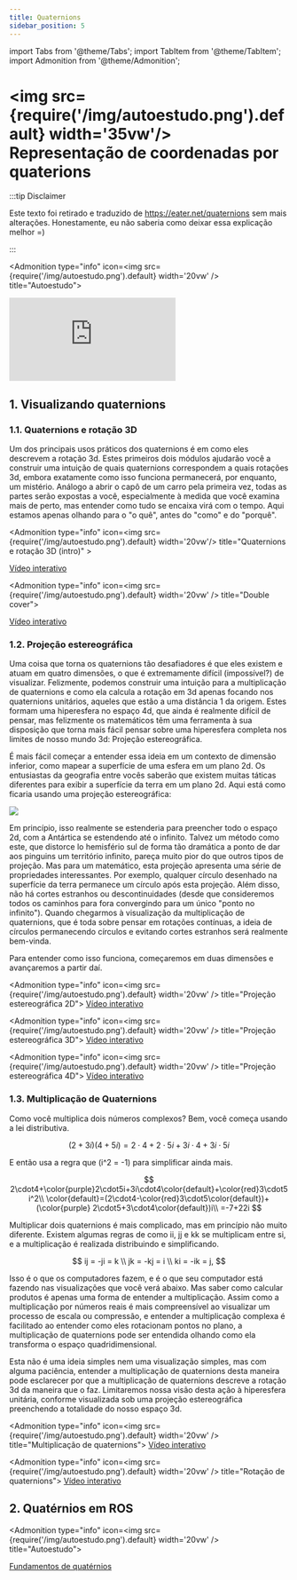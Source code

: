 ```yaml
---
title: Quaternions
sidebar_position: 5
---
```

import Tabs from '@theme/Tabs';
import TabItem from '@theme/TabItem';
import Admonition from '@theme/Admonition';

# <img src={require('/img/autoestudo.png').default} width='35vw'/> Representação de coordenadas por quaterions

:::tip Disclaimer

Este texto foi retirado e traduzido 
de https://eater.net/quaternions sem mais alterações. Honestamente, eu não 
saberia como deixar essa explicação melhor =)

:::

<Admonition 
    type="info" 
    icon=<img src={require('/img/autoestudo.png').default} width='20vw' />
    title="Autoestudo">

<div style={{ textAlign: 'center' }}>
    <iframe 
        style={{
            display: 'block',
            margin: 'auto',
            width: '100%',
            height: '50vh',
        }}
        src="https://www.youtube.com/embed/zjMuIxRvygQ" 
        frameborder="0" 
        allowFullScreen>
    </iframe>
</div>

</Admonition>

## 1. Visualizando quaternions

### 1.1. Quaternions e rotação 3D

Um dos principais usos práticos dos quaternions é em como eles descrevem a
rotação 3d. Estes primeiros dois módulos ajudarão você a construir uma intuição
de quais quaternions correspondem a quais rotações 3d, embora exatamente como
isso funciona permanecerá, por enquanto, um mistério. Análogo a abrir o capô de
um carro pela primeira vez, todas as partes serão expostas a você, especialmente
à medida que você examina mais de perto, mas entender como tudo se encaixa virá
com o tempo. Aqui estamos apenas olhando para o "o quê", antes do "como" e do
"porquê".

<Admonition 
    type="info" 
    icon=<img src={require('/img/autoestudo.png').default} width='20vw'/>
    title="Quaternions e rotação 3D (intro)" >

<a href="https://eater.net/quaternions/video/intro">Vídeo interativo</a>

</Admonition>

<Admonition 
    type="info" 
    icon=<img src={require('/img/autoestudo.png').default} width='20vw' />
    title="Double cover">

<a href="https://eater.net/quaternions/video/doublecover">Vídeo interativo</a>

</Admonition>

### 1.2. Projeção estereográfica

Uma coisa que torna os quaternions tão desafiadores é que eles existem e atuam
em quatro dimensões, o que é extremamente difícil (impossível?) de visualizar.
Felizmente, podemos construir uma intuição para a multiplicação de quaternions e
como ela calcula a rotação em 3d apenas focando nos quaternions unitários,
aqueles que estão a uma distância 1 da origem. Estes formam uma hiperesfera no
espaço 4d, que ainda é realmente difícil de pensar, mas felizmente os
matemáticos têm uma ferramenta à sua disposição que torna mais fácil pensar 
sobre uma hiperesfera completa nos limites de nosso mundo 3d: Projeção estereográfica.

É mais fácil começar a entender essa ideia em um contexto de dimensão inferior,
como mapear a superfície de uma esfera em um plano 2d. Os entusiastas da
geografia entre vocês saberão que existem muitas táticas diferentes para exibir
a superfície da terra em um plano 2d. Aqui está como ficaria usando uma projeção
estereográfica: 

![](/img/stereo_globo.png)

Em princípio, isso realmente se estenderia para preencher todo o espaço 2d, com 
a Antártica se estendendo até o infinito. Talvez um método como este, que distorce 
lo hemisfério sul de forma tão dramática a ponto de dar aos pinguins um território 
infinito, pareça muito pior do que outros tipos de projeção. Mas para um matemático, 
esta projeção apresenta uma série de propriedades interessantes. Por exemplo, 
qualquer círculo desenhado na superfície da terra permanece um círculo após esta 
projeção. Além disso, não há cortes estranhos ou descontinuidades (desde que 
consideremos todos os caminhos para fora convergindo para um único "ponto no infinito"). 
Quando chegarmos à visualização da multiplicação de quaternions, que é toda sobre 
pensar em rotações contínuas, a ideia de círculos permanecendo círculos e evitando 
cortes estranhos será realmente bem-vinda.

Para entender como isso funciona, começaremos em duas dimensões e avançaremos a partir daí.

<Admonition 
    type="info" 
    icon=<img src={require('/img/autoestudo.png').default} width='20vw' />
    title="Projeção estereográfica 2D">
<a href="https://eater.net/quaternions/video/stereo2d">Vídeo interativo</a>
</Admonition>

<Admonition 
    type="info" 
    icon=<img src={require('/img/autoestudo.png').default} width='20vw' />
    title="Projeção estereográfica 3D">
<a href="https://eater.net/quaternions/video/stereo3d">Vídeo interativo</a>
</Admonition>

<Admonition 
    type="info" 
    icon=<img src={require('/img/autoestudo.png').default} width='20vw' />
    title="Projeção estereográfica 4D">
<a href="https://eater.net/quaternions/video/stereo4d">Vídeo interativo</a>
</Admonition>

### 1.3. Multiplicação de Quaternions

Como você multiplica dois números complexos? Bem, você começa usando a lei
distributiva. 

$$
(2+3i)(4+5i)=2\cdot4+2\cdot5i+3i\cdot4+3i\cdot5i
$$

E então usa a regra que \(i^2 = -1\) para simplificar ainda mais.

$$
2\cdot4+\color{purple}2\cdot5i+3i\cdot4\color{default}+\color{red}3\cdot5i^2\\
\color{default}=(2\cdot4-\color{red}3\cdot5\color{default})+(\color{purple}
2\cdot5+3\cdot4\color{default})i\\
=-7+22i
$$

Multiplicar dois quaternions é mais complicado, mas em princípio não muito
diferente. Existem algumas regras de como ii, jj e kk se multiplicam entre si, e
a multiplicação é realizada distribuindo e simplificando.

$$
ij = -ji = k \\
jk = -kj = i \\
ki = -ik = j,
$$

Isso é o que os computadores fazem, e é o que seu computador está fazendo nas
visualizações que você verá abaixo. Mas saber como calcular produtos é apenas
uma forma de entender a multiplicação. Assim como a multiplicação por números
reais é mais compreensível ao visualizar um processo de escala ou compressão, e
entender a multiplicação complexa é facilitado ao entender como eles rotacionam
pontos no plano, a multiplicação de quaternions pode ser entendida olhando como
ela transforma o espaço quadridimensional.

Esta não é uma ideia simples nem uma visualização simples, mas com alguma
paciência, entender a multiplicação de quaternions desta maneira pode
esclarecer por que a multiplicação de quaternions descreve a rotação 3d da
maneira que o faz. Limitaremos nossa visão desta ação à hiperesfera unitária,
conforme visualizada sob uma projeção estereográfica preenchendo a totalidade
do nosso espaço 3d.

<Admonition 
    type="info" 
    icon=<img src={require('/img/autoestudo.png').default} width='20vw' />
    title="Multiplicação de quaternions">
<a href="https://eater.net/quaternions/video/quatmult">Vídeo interativo</a>
</Admonition>

<Admonition 
    type="info" 
    icon=<img src={require('/img/autoestudo.png').default} width='20vw' />
    title="Rotação de quaternions">
<a href="https://eater.net/quaternions/video/rotation">Vídeo interativo</a>
</Admonition>

## 2. Quatérnios em ROS

<Admonition 
    type="info" 
    icon=<img src={require('/img/autoestudo.png').default} width='20vw' />
    title="Autoestudo">

[Fundamentos de quatérnios
](https://docs.ros.org/en/humble/Tutorials/Intermediate/Tf2/Quaternion-Fundamentals.html)

</Admonition>
